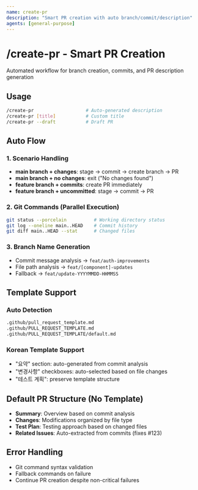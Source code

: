 ```yaml
---
name: create-pr
description: "Smart PR creation with auto branch/commit/description"
agents: [general-purpose]
---
```


# /create-pr - Smart PR Creation

Automated workflow for branch creation, commits, and PR description generation

## Usage
```bash
/create-pr                   # Auto-generated description
/create-pr [title]           # Custom title
/create-pr --draft           # Draft PR
```

## Auto Flow

### 1. Scenario Handling
- **main branch + changes**: stage → commit → create branch → PR
- **main branch + no changes**: exit ("No changes found")
- **feature branch + commits**: create PR immediately
- **feature branch + uncommitted**: stage → commit → PR

### 2. Git Commands (Parallel Execution)
```bash
git status --porcelain          # Working directory status
git log --oneline main..HEAD    # Commit history
git diff main..HEAD --stat      # Changed files
```

### 3. Branch Name Generation
- Commit message analysis → `feat/auth-improvements`
- File path analysis → `feat/[component]-updates`
- Fallback → `feat/update-YYYYMMDD-HHMMSS`

## Template Support

### Auto Detection
```bash
.github/pull_request_template.md
.github/PULL_REQUEST_TEMPLATE.md
.github/PULL_REQUEST_TEMPLATE/default.md
```

### Korean Template Support
- "요약" section: auto-generated from commit analysis
- "변경사항" checkboxes: auto-selected based on file changes
- "테스트 계획": preserve template structure

## Default PR Structure (No Template)
- **Summary**: Overview based on commit analysis
- **Changes**: Modifications organized by file type
- **Test Plan**: Testing approach based on changed files
- **Related Issues**: Auto-extracted from commits (fixes #123)

## Error Handling
- Git command syntax validation
- Fallback commands on failure
- Continue PR creation despite non-critical failures
